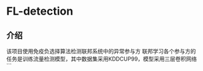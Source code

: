 # FL-detection

## 介绍

该项目使用免疫负选择算法检测联邦系统中的异常参与方
联邦学习各个参与方的任务是训练流量检测模型，其中数据集采用KDDCUP99，模型采用三层卷积网络```